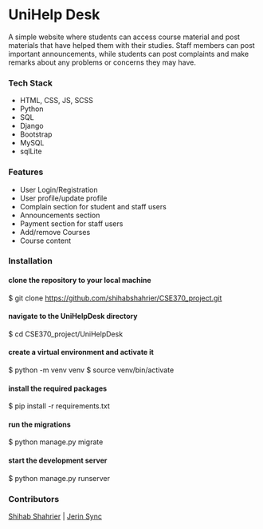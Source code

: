 # UniHelp Desk

A simple website where students can access course material and post materials that have helped them with their studies. Staff members can post important announcements, while students can post complaints and make remarks about any problems or concerns they may have.

### Tech Stack
- HTML, CSS, JS, SCSS
- Python
- SQL
- Django
- Bootstrap
- MySQL
- sqlLite

### Features
- User Login/Registration
- User profile/update profile
- Complain section for student and staff users
- Announcements section
- Payment section for staff users
- Add/remove Courses
- Course content

### Installation 
#### clone the repository to your local machine
$ git clone https://github.com/shihabshahrier/CSE370_project.git

#### navigate to the UniHelpDesk directory
$ cd CSE370_project/UniHelpDesk

#### create a virtual environment and activate it
$ python -m venv venv
$ source venv/bin/activate

#### install the required packages
$ pip install -r requirements.txt

#### run the migrations
$ python manage.py migrate

#### start the development server
$ python manage.py runserver



### Contributors
[Shihab Shahrier](https://github.com/shihabshahrier) | [Jerin Sync](https://github.com/jerinsync)




